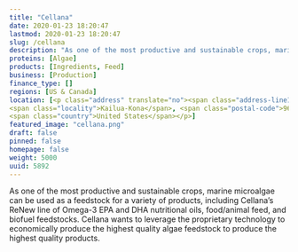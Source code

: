 ```yaml
---
title: "Cellana"
date: 2020-01-23 18:20:47
lastmod: 2020-01-23 18:20:47
slug: /cellana
description: "As one of the most productive and sustainable crops, marine microalgae can be used as a feedstock for a variety of products, including Cellana’s ReNew line of Omega-3 EPA and DHA nutritional oils, food/animal feed, and biofuel feedstocks. Cellana wants to leverage the proprietary technology to economically produce the highest quality algae feedstock to produce the highest quality products."
proteins: [Algae]
products: [Ingredients, Feed]
business: [Production]
finance_type: []
regions: [US & Canada]
location: [<p class="address" translate="no"><span class="address-line1">Kahilihili Street</span><br>
<span class="locality">Kailua-Kona</span>, <span class="postal-code">96740</span><br>
<span class="country">United States</span></p>]
featured_image: "cellana.png"
draft: false
pinned: false
homepage: false
weight: 5000
uuid: 5892
---
```

<p>As one of the most productive and sustainable crops, marine microalgae can be used as a feedstock for a variety of products, including Cellana’s ReNew line of Omega-3 EPA and DHA nutritional oils, food/animal feed, and biofuel feedstocks. Cellana wants to leverage the proprietary technology to economically produce the highest quality algae feedstock to produce the highest quality products.</p>
